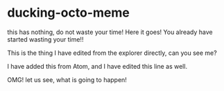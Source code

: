 # ducking-octo-meme
this has nothing, do not waste your time!
Here it goes!
You already have started wasting your time!!


This is the thing I have edited from the explorer directly, can you see me?

I have added this from Atom, and I have edited this line as well.

OMG! let us see, what is going to happen!
